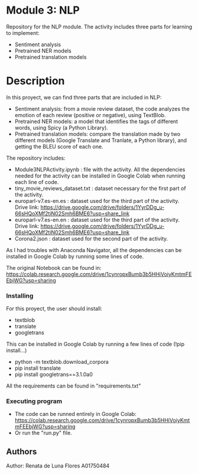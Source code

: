 # Module 3: NLP

Repository for the NLP module. The activity includes three parts for learning to implement:
- Sentiment analysis
- Pretrained NER models
- Pretrained translation models

# Description

In this proyect, we can find three parts that are included in NLP:

- Sentiment analysis: from a movie review dataset, the code analyzes the emotion of each review (positive or negative), using TextBlob.
- Pretrained NER models: a model that identifies the tags of different words, using Spicy (a Python Library). 
- Pretrained translation models: compare the translation made by two different models (Google Translate and Tranlate, a Python library), and getting the BLEU score of each one. 

 The repository includes: 

 - Module3NLPActivity.ipynb : file with the activity. All the dependencies needed for the activity can be installed in Google Colab when running each line of code. 
 - tiny_movie_reviews_dataset.txt : dataset necessary for the first part of the activity. 
 - europarl-v7.es-en.es : dataset used for the third part of the activity. Drive link: https://drive.google.com/drive/folders/1YyrDDg_u-66sHQoXMf2tiN02Smh6BME6?usp=share_link
 - europarl-v7.es-en.en : dataset used for the third part of the activity. Drive link: https://drive.google.com/drive/folders/1YyrDDg_u-66sHQoXMf2tiN02Smh6BME6?usp=share_link
 - Corona2.json : dataset used for the second part of the activity. 

 As I had troubles with Anaconda Navigator, all the dependencies can be installed in Google Colab by running some lines of code. 


 The original Notebook can be found in: https://colab.research.google.com/drive/1cynropxBumb3b5HHiVoiyKmtmFEEbjWG?usp=sharing

 ### Installing

 For this proyect, the user should install:
 - textblob
 - translate
 - googletrans
 
 This can be installed in Google Colab by running a few lines of code (!pip install...)
 - python -m textblob.download_corpora
 - pip install translate
 - pip install googletrans==3.1.0a0

 All the requirements can be found in "requirements.txt"


### Executing program

* The code can be runned entirely in Google Colab: https://colab.research.google.com/drive/1cynropxBumb3b5HHiVoiyKmtmFEEbjWG?usp=sharing
* Or run the "run.py" file.


## Authors

Author: Renata de Luna Flores   A01750484